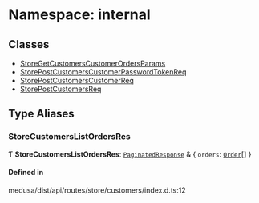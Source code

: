 # Namespace: internal

## Classes

- [StoreGetCustomersCustomerOrdersParams](../classes/internal-32.StoreGetCustomersCustomerOrdersParams.md)
- [StorePostCustomersCustomerPasswordTokenReq](../classes/internal-32.StorePostCustomersCustomerPasswordTokenReq.md)
- [StorePostCustomersCustomerReq](../classes/internal-32.StorePostCustomersCustomerReq.md)
- [StorePostCustomersReq](../classes/internal-32.StorePostCustomersReq.md)

## Type Aliases

### StoreCustomersListOrdersRes

Ƭ **StoreCustomersListOrdersRes**: [`PaginatedResponse`](internal-2.md#paginatedresponse) & { `orders`: [`Order`](../classes/internal.Order.md)[]  }

#### Defined in

medusa/dist/api/routes/store/customers/index.d.ts:12
